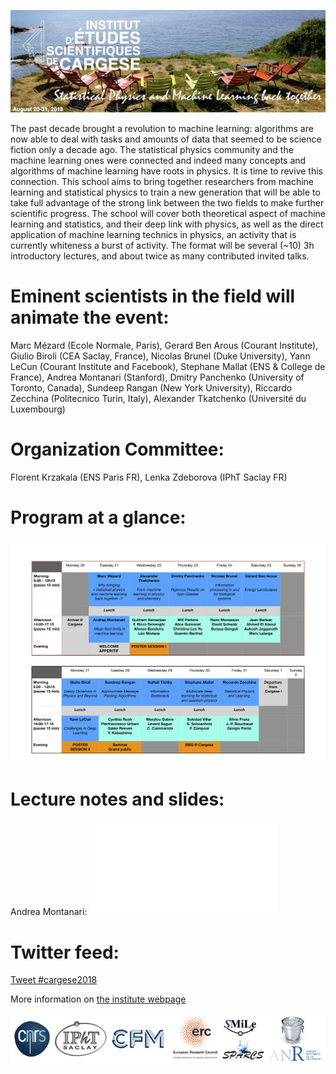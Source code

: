![program](front.jpg)

The past decade brought a revolution to machine learning: algorithms are now able to deal with tasks and amounts of data that seemed to be science fiction only a decade ago. The statistical physics community and the machine learning ones were connected and indeed many concepts and algorithms of machine learning have roots in physics. It is time to revive this connection. This school aims to bring together researchers from machine learning and statistical physics to train a new generation that will be able to take full advantage of the strong link between the two fields to make further scientific progress. The school will cover both theoretical aspect of machine learning and statistics, and their deep link with physics, as well as the direct application of machine learning technics in physics, an activity that is currently whiteness a burst of activity. The format will be several (~10) 3h introductory lectures, and about twice as many contributed invited talks.

# Eminent scientists in the field will animate the event:
Marc Mézard (Ecole Normale, Paris), Gerard Ben Arous (Courant Institute), Giulio Biroli (CEA Saclay, France), Nicolas Brunel (Duke University), Yann LeCun (Courant Institute and Facebook), Stephane Mallat (ENS & College de France), Andrea Montanari (Stanford), Dmitry Panchenko (University of Toronto, Canada), Sundeep Rangan (New York University), Riccardo Zecchina (Politecnico Turin, Italy), Alexander Tkatchenko (Université du Luxembourg)
 
# Organization Committee:
Florent Krzakala (ENS Paris FR), Lenka Zdeborova (IPhT Saclay FR)

# Program at a glance:
![program](program.jpg)

# Lecture notes and slides:

Andrea Montanari: ![Lecture notes on two-layer neural networks](montanari.pdf)

# Twitter feed:

<a href="https://twitter.com/intent/tweet?button_hashtag=cargese2018&ref_src=twsrc%5Etfw" class="twitter-hashtag-button" data-show-count="false">Tweet #cargese2018</a><script async src="https://platform.twitter.com/widgets.js" charset="utf-8"></script>

More information on [the institute webpage](http://www.iesc.univ-corse.fr/index.php?id=1&L=1)

![logo](logo.jpg)
